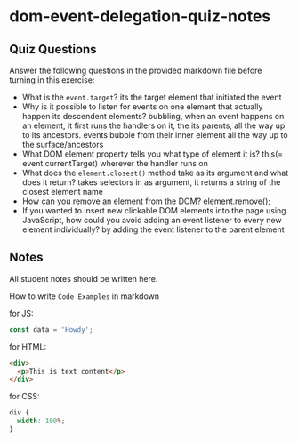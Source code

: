 # dom-event-delegation-quiz-notes

## Quiz Questions

Answer the following questions in the provided markdown file before turning in this exercise:

- What is the `event.target`?
  its the target element that initiated the event
- Why is it possible to listen for events on one element that actually happen its descendent elements?
  bubbling, when an event happens on an element, it first runs the handlers on it, the its parents, all the way up to its ancestors. events bubble from their inner element all the way up to the surface/ancestors
- What DOM element property tells you what type of element it is?
  this(= event.currentTarget) wherever the handler runs on
- What does the `element.closest()` method take as its argument and what does it return?
  takes selectors in as argument, it returns a string of the closest element name
- How can you remove an element from the DOM?
  element.remove();
- If you wanted to insert new clickable DOM elements into the page using JavaScript, how could you avoid adding an event listener to every new element individually?
  by adding the event listener to the parent element

## Notes

All student notes should be written here.

How to write `Code Examples` in markdown

for JS:

```javascript
const data = 'Howdy';
```

for HTML:

```html
<div>
  <p>This is text content</p>
</div>
```

for CSS:

```css
div {
  width: 100%;
}
```
